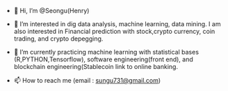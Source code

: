 - 👋 Hi, I’m @Seongu(Henry)
- 👀 I’m interested in dig data analysis, machine learning, data mining. I am also interested in Financial prediction with stock,crypto currency, coin trading, and crypto depegging.  

- 🌱 I’m currently practicing machine learning with statistical bases (R,PYTHON,Tensorflow), software engineering(front end), and blockchain engineering(Stablecoin link  to online banking. 
- 📫 How to reach me (email : sungu731@gmail.com)
